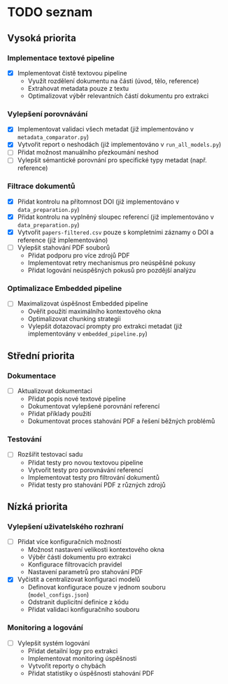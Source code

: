 # TODO seznam

## Vysoká priorita

### Implementace textové pipeline
- [x] Implementovat čistě textovou pipeline
  - Využít rozdělení dokumentu na části (úvod, tělo, reference)
  - Extrahovat metadata pouze z textu
  - Optimalizovat výběr relevantních částí dokumentu pro extrakci

### Vylepšení porovnávání
- [x] Implementovat validaci všech metadat (již implementováno v `metadata_comparator.py`)
- [x] Vytvořit report o neshodách (již implementováno v `run_all_models.py`)
- [ ] Přidat možnost manuálního přezkoumání neshod
- [ ] Vylepšit sémantické porovnání pro specifické typy metadat (např. reference)

### Filtrace dokumentů
- [x] Přidat kontrolu na přítomnost DOI (již implementováno v `data_preparation.py`)
- [x] Přidat kontrolu na vyplněný sloupec referencí (již implementováno v `data_preparation.py`)
- [x] Vytvořit `papers-filtered.csv` pouze s kompletními záznamy o DOI a reference (již implementováno)
- [ ] Vylepšit stahování PDF souborů
  - Přidat podporu pro více zdrojů PDF
  - Implementovat retry mechanismus pro neúspěšné pokusy
  - Přidat logování neúspěšných pokusů pro pozdější analýzu

### Optimalizace Embedded pipeline
- [ ] Maximalizovat úspěšnost Embedded pipeline
  - Ověřit použití maximálního kontextového okna
  - Optimalizovat chunking strategii
  - Vylepšit dotazovací prompty pro extrakci metadat (již implementovány v `embedded_pipeline.py`)

## Střední priorita

### Dokumentace
- [ ] Aktualizovat dokumentaci
  - Přidat popis nové textové pipeline
  - Dokumentovat vylepšené porovnání referencí
  - Přidat příklady použití
  - Dokumentovat proces stahování PDF a řešení běžných problémů

### Testování
- [ ] Rozšířit testovací sadu
  - Přidat testy pro novou textovou pipeline
  - Vytvořit testy pro porovnávání referencí
  - Implementovat testy pro filtrování dokumentů
  - Přidat testy pro stahování PDF z různých zdrojů

## Nízká priorita

### Vylepšení uživatelského rozhraní
- [ ] Přidat více konfiguračních možností
  - Možnost nastavení velikosti kontextového okna
  - Výběr částí dokumentu pro extrakci
  - Konfigurace filtrovacích pravidel
  - Nastavení parametrů pro stahování PDF
- [x] Vyčistit a centralizovat konfiguraci modelů
  - Definovat konfigurace pouze v jednom souboru (`model_configs.json`)
  - Odstranit duplicitní definice z kódu
  - Přidat validaci konfiguračního souboru

### Monitoring a logování
- [ ] Vylepšit systém logování
  - Přidat detailní logy pro extrakci
  - Implementovat monitoring úspěšnosti
  - Vytvořit reporty o chybách
  - Přidat statistiky o úspěšnosti stahování PDF 